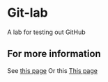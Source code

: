 # Git-lab
A lab for testing out GitHub

## For more information

See [this page](https://en.wikipedia.org/wiki/Ada_Lovelace)
Or this [This page](https://en.wikipedia.org/wiki/Grace_Hopper)
